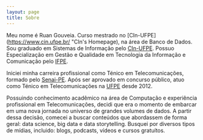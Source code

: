 ```yaml
---
layout: page
title: Sobre
---
```


Meu nome é Ruan Gouveia. Curso mestrado no [CIn-UFPE](https://www.cin.ufpe.br/ "CIn's Homepage), na área de Banco de Dados. Sou graduado em Sistemas de Informação pelo [CIn-UFPE](https://www.cin.ufpe.br/ "CIn's Homepage"). Possuo Especialização em Gestão e Qualidade em Tecnologia da Informação e Comunicação pelo [IFPE](https://www.ifpe.edu.br/ "IFPE's Homepage").

Iniciei minha carreira profissional como Ténico em Telecomunicações, formado pelo [Senai-PE](http://www.pe.senai.br/ "CIn's Homepage"). Após ser aprovado em concurso público, atuo como Ténico em Telecomunicações na [UFPE](https://www.ufpe.br/ "UFPE's Homepage") desde 2012.

Possuindo conhecimento acadêmico na área de Computação e experiência profissional em Telecomunicações, decidi que era o momento de embarcar em uma nova jornada no universo de grandes volumes de dados. A partir dessa decisão, comecei a buscar conteúdos que abordassem de forma geral: data science, big data e data storytelling. Busquei por diversos tipos de mídias, incluido: blogs, podcasts, vídeos e cursos gratuítos. 
